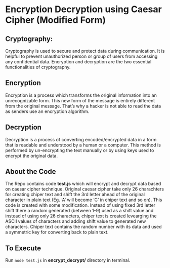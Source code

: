 # Encryption Decryption using Caesar Cipher (Modified Form)

## Cryptography:

Cryptography is used to secure and protect data during communication. It is helpful to prevent unauthorized person or group of users from accessing any confidential data. Encryption and decryption are the two essential functionalities of cryptography.


## Encryption

Encryption is a process which transforms the original information into an unrecognizable form. This new form of the message is entirely different from the original message. That’s why a hacker is not able to read the data as senders use an encryption algorithm.


## Decryption

Decryption is a process of converting encoded/encrypted data in a form that is readable and understood by a human or a computer. This method is performed by un-encrypting the text manually or by using keys used to encrypt the original data.


## About the Code

The Repo contains code **test.js** which will encrypt and decrypt data based on caesar cipher technique. Original caesar cipher take only 26 charachters for creating chiper text and shift the 3rd letter ahead of the original character in plain text (Eg. ‘A’ will become ‘C’ in chiper text and so on). This code is created with some modification. Instead of using fixed 3rd letter shift there a random generated (between 1-9) used as a shift value and instead of using only 26 characters, chiper text is created levearging the ASCII values of characters and adding shift value to generated new characters. 
Chiper text contains the random number with its data and used a symmetric key for converting back to plain text.

## To Execute

Run `node test.js` in **encrypt_decrypt/** directory in terminal.
